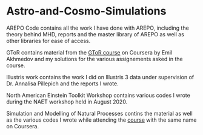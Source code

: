 # Astro-and-Cosmo-Simulations

AREPO Code contains all the work I have done with AREPO, including the theory behind MHD, reports and the master library of AREPO as well as other libraries for ease of access.

GToR contains material from the [GToR course] on Coursera by Emil Akhmedov and my solutions for the various assignements asked in the course.

Illustris work contains the work I did on Illustris 3 data under supervision of Dr. Annalisa Pillepich and the reports I wrote.

North American Einstein Toolkit Workshop contains various codes I wrote during the NAET workshop held in August 2020.

Simulation and Modelling of Natural Processes contins the material as well as the various codes I wrote while attending the [course] with the same name on Coursera.


[GToR course]: <https://www.coursera.org/learn/general-relativity>
[course]: <https://www.coursera.org/learn/modeling-simulation-natural-processes>
